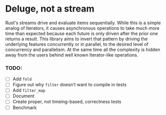# Deluge, not a stream

Rust's streams drive and evaluate items sequentially.
While this is a simple analog of Iterators, it causes asynchronous operations to take much more time than expected because each future is only driven after the prior one returns a result.
This library aims to invert that pattern by driving the underlying features concurrently or in parallel, to the desired level of concurrency and parallelism.
At the same time all the complexity is hidden away from the users behind well known Iterator-like operations.


### TODO:

- [ ] Add `fold`
- [ ] Figure out why `filter` doesn't want to compile in tests
- [ ] Add `filter_map`
- [ ] Document
- [ ] Create proper, not timeing-based, correctness tests
- [ ] Benchmark